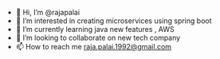 - 👋 Hi, I’m @rajapalai
- 👀 I’m interested in creating microservices using spring boot
- 🌱 I’m currently learning java new features , AWS
- 💞️ I’m looking to collaborate on new tech company
- 📫 How to reach me raja.palai.1992@gmail.com

<!---
rajapalai/rajapalai is a ✨ special ✨ repository because its `README.md` (this file) appears on your GitHub profile.
You can click the Preview link to take a look at your changes.
--->
